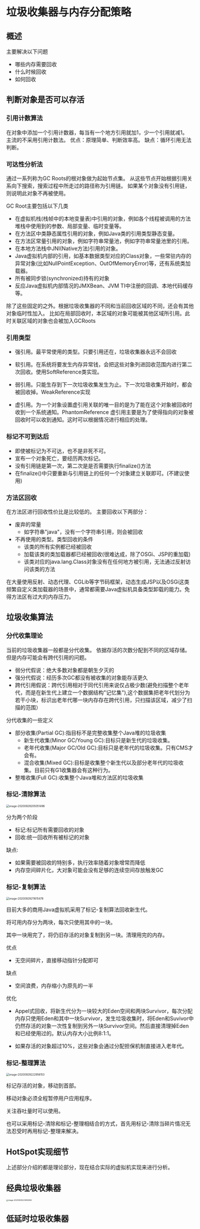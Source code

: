 # 垃圾收集器与内存分配策略

## 概述
主要解决以下问题
+ 哪些内存需要回收
+ 什么时候回收
+ 如何回收

## 判断对象是否可以存活

### 引用计数算法
在对象中添加一个引用计数器，每当有一个地方引用就加1，少一个引用就减1。
主流的不采用引用计数法。
优点：原理简单、判断效率高。
缺点：循环引用无法判断。


### 可达性分析法
通过一系列称为GC Roots的根对象做为起始节点集。
从这些节点开始根据引用关系向下搜索，搜索过程中所走过的路径称为引用链。
如果某个对象没有引用链，则说明此对象不再被使用。

GC Root主要包括以下几类
+ 在虚拟机栈(栈帧中的本地变量表)中引用的对象，例如各个线程被调用的方法堆栈中使用到的参数、局部变量、临时变量等。
+ 在方法区中类静态属性引用的对象，例如Java类的引用类型静态变量。
+ 在方法区常量引用的对象，例如字符串常量池，例如字符串常量池里的引用。
+ 在本地方法栈中JNI(Native方法)引用的对象。
+ Java虚拟机内部的引用，如基本数据类型对应的Class对象，一些常驻内存的异常对象(比如NullPointException、OutOfMemoryError)等，还有系统类加载器。
+ 所有被同步锁(synchronized)持有的对象
+ 反应Java虚拟机内部情况的JMXBean、JVM TI中注册的回调、本地代码缓存等。

除了这些固定的之外。根据垃圾收集器的不同和当前回收区域的不同，还会有其他对象临时性加入。
比如在局部回收时，本区域的对象可能被其他区域所引用。此时关联区域的对象也会被加入GCRoots

### 引用类型

+ 强引用。最平常使用的类型。只要引用还在，垃圾收集器永远不会回收

+ 软引用。在系统将要发生内存异常钱，会把这些对象列进回收范围内进行第二次回收。使用SoftReference类实现。

+ 弱引用。只能生存到下一次垃圾收集发生为止。下一次垃圾收集开始时，都会被回收掉。WeakReference实现

+ 虚引用。为一个对象设置虚引用关联的唯一目的是为了能在这个对象被回收时收到一个系统通知。PhantomReference
虚引用主要是为了使得指向的对象被回收时可以收到通知。这时可以根据情况进行相应的处理。

### 标记不可到达后
+ 即使被标记为不可达，也不是非死不可。
+ 宣布一个对象死亡，要经历两次标记。
+ 没有引用链是第一次，第二次是是否需要执行finalize()方法
+ 在finalize()中只要重新与引用链上的任何一个对象建立关联即可。(不建议使用)


### 方法区回收
在方法区进行回收性价比是比较低的。
主要回收以下两部分：
+ 废弃的常量 
    + 如字符串"java"，没有一个字符串引用，则会被回收
+ 不再使用的类型。类型回收的条件
    + 该类的所有实例都已经被回收
    + 加载该类的类加载器都已经被回收(很难达成，除了OSGi、JSP的重加载)
    + 该类对应的java.lang.Class对象没有在任何地方被引用，无法通过反射访问该类的方法

在大量使用反射、动态代理、CGLib等字节码框架，动态生成JSP以及OSGi这类频繁自定义类加载器的场景中，通常都需要Java虚拟机具备类型卸载的能力。免得方法区有过大的内存压力。

## 垃圾收集算法

### 分代收集理论
当前的垃圾收集器一般都是分代收集。
依据存活的次数分配到不同的区域存储。
但是内存可能会有跨代引用的问题。

+ 弱分代假说：绝大多数对象都是朝生夕灭的
+ 强分代假说：经历多次GC都没有被收集的对象能存活更久
+ 跨代引用假说：跨代引用相对于同代引用来说仅占极少数(避免扫描整个老年代，而是在新生代上建立一个数据结构"记忆集"),这个数据集把老年代划分为若干小块，标识出老年代哪一块内存存在跨代引用，只扫描该区域，减少了扫描的范围）

分代收集的一些定义

+ 部分收集(Partial GC):指目标不是完整收集整个Java堆的垃圾收集
    + 新生代收集(Minor GC/Young GC):目标只是新生代的垃圾收集。
    + 老年代收集(Major GC/Old GC):目标只是老年代的垃圾收集。只有CMS才会有。
    + 混合收集(Mixed GC):目标是收集整个新生代以及部分老年代的垃圾收集。目前只有G1收集器会有这种行为。
+ 整堆收集(Full GC):收集整个Java堆和方法区的垃圾收集

### 标记-清除算法

<img src="../../img/JavaJava虚拟机标记-清除算法.png" alt="image-20200929205051496" style="zoom:50%;" />

分为两个阶段

+ 标记:标记所有需要回收的对象
+ 回收:统一回收所有被标记的对象

缺点:

+ 如果需要被回收的特别多，执行效率随着对象增常而降低
+ 内存空间碎片化，大对象可能会没有足够的连续空间存放触发GC

### 标记-复制算法



<img src="../../img/JavaJava虚拟机标记复制算法.png" alt="image-20200929211615478" style="zoom:50%;" />

目前大多的商用Java虚拟机采用了标记-复制算法回收新生代。

将可用内存分为两块，每次只使用其中的一块。

其中一块用完了，将仍旧存活的对象复制到另一块。清理用完的内存。

优点

+ 无空间碎片，直接移动指针分配即可

缺点

+ 空间浪费，内存缩小为原先的一半

优化

+ Appel式回收，将新生代分为一块较大的Eden空间和两块Survivor，每次分配内存只使用Eden和其中一块Survivor，发生垃圾收集时，将Eden和Suvivor中仍然存活的对象一次性复制到另外一块Survivor空间。然后直接清理掉Eden和已经使用过的。默认内存大小比例8:1:1。

+ 如果存活的对象超过10%，这些对象会通过分配担保机制直接进入老年代。

### 标记-整理算法

<img src="../../img/JavaJava虚拟机标记整理算法.png" alt="image-20200929222956153" style="zoom:50%;" />

标记存活的对象，移动到首部。

移动对象必须全程暂停用户应用程序。

关注吞吐量时可以使用。

也可以采用标记-清除和标记-整理相结合的方式，首先用标记-清除当碎片情况无法忍受时再用标记-整理来解决。

## HotSpot实现细节

上述部分介绍的都是理论部分，现在结合实际的虚拟机实现来进行分析。



## 经典垃圾收集器



<img src="../../img/JavaJava虚拟机HotSpot虚拟机的垃圾收集器.png" alt="image-20200929223858382" style="zoom: 33%;" />



## 低延时垃圾收集器

